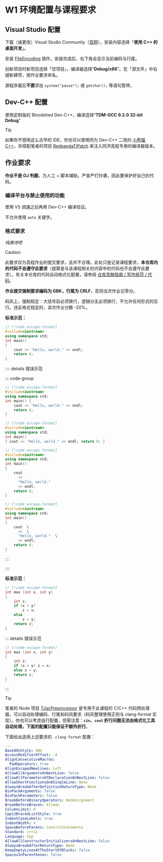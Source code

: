 # W1 环境配置与课程要求

## Visual Studio 配置

下载（或更改）Visual Studio Community（[官网](https://visualstudio.microsoft.com/zh-hans/)），安装内容选择「**使用 C++ 的桌面开发**」。

安装 [FileEncoding](https://marketplace.visualstudio.com/items?itemName=genrwoody.FileEncodingVS2022) 插件。安装完成后，右下角会显示当前编码与行尾。

创新项目时新项目选择「空项目」，编译器选择“**Debug/x86**”。在「源文件」中右键新建项，按作业要求命名。

源程序最后**不要**添加 `system("pause");` 或 `getchar();` 等语句暂停。

## Dev-C++ 配置

使用定制版的 Bloodshed Dev-C++，编译选择“**TDM-GCC 9.2.0 32-bit Debug**”

> [!tip]
>
> 如果你不想用这么古早的 IDE，你也可以使用同为 Dev-C++ 二改的 [小熊猫 C++](http://royqh.net/redpandacpp/)，并搭配笔者的项目 [RedpandaTjPatch](https://github.com/Linho1219/RedpandaTjPatch) 来注入同济高程专用的编译器版本。

## 作业要求

**作业不是 OJ 判题**，为人工 + 脚本辅助。严查严打抄袭，因此要保护好自己的代码。

### 编译平台与禁止使用的功能

使用 VS 调通之后再用 Dev-C++ 编译验证。

不允许使用 `auto` 关键字。

### 格式要求

_纯唐诗吧_

> [!caution]
>
> 此要求仅为高程作业的提交要求，且并不合理。此处只是记录课程要求，**本仓库内的代码不会遵守此要求**（就算是与该课程相关的内容中的代码也不会遵守此要求）。有关本仓库的代码自动格式化配置，请参阅 [仓库贡献指南 / 写作规范 / 代码](../../仓库贡献指南/写作规范/4-代码)。

**作业提交强制要求编码为 GBK，行尾为 CRLF**，否则当次作业记零分。

码风上，强制规定：大括号前必须换行，逻辑分支必须换行，不允许任何形式的压行。违反格式规定的，该次作业分数 -20%。

**标准示范：**

```cpp
// [!code escape-format]
#include<iostream>
using namespace std;
int main()
{
    cout << "Hello, world." << endl;
    return 0;
}
```

:::: details 错误示范

::: code-group

```cpp [大括号不换行]
// [!code escape-format]
#include<iostream>
using namespace std;
int main() {
    cout << "Hello, world." << endl;
    return 0;
}
```

```cpp [压行]
// [!code escape-format]
#include<iostream>
using namespace std;
int main()
{ cout << "Hello, world." << endl; return 0; }
```

```cpp [过度换行]
// [!code escape-format]
#include<iostream>
using namespace std;
int main()
{
    cout
      <<
      "Hello, world."
      << endl;
    return 0;
}
```

```cpp [使用 “\” 折行]
// [!code escape-format]
#include<iostream>
using namespace std;
int main()
{
    cout  \
      <<  \
      "Hello, world."  \
      << endl;
    return 0;
}
```

:::

::::

**标准示范：**

```cpp
// [!code escape-format]
int max (int x, int y)
{
    int z;
    if (x > y)
        z = x;
    else
        z = y;
    return z;
}
```

::: details 错误示范

```cpp [逻辑分支或循环体前不换行]
// [!code escape-format]
int max (int x, int y)
{
    int z;
    if (x > y) z = x;
    else z = y;
    return z;
}
```

:::

> [!tip]
>
> 笔者的 Node 项目 [TJgcPreprocessor](https://github.com/Linho1219/TJgcPreprocessor) 是专用于此课程的 C/C++ 代码预处理器，可以自动处理编码、行尾和码风要求（码风整理使用正则与 clang-format 实现）。你也可以考虑自行配置，但需注意：**`cin`、`cout` 折行问题无法由格式化工具自动处理，下面的配置只能保证不额外折行**。
>
> 下面给出适用上述要求的 `.clang-format` 配置：
>
> ```yaml
> ---
> BasedOnStyle: GNU
> AccessModifierOffset: -4
> AlignConsecutiveMacros:
>   PadOperators: true
> AlignEscapedNewlines: Left
> AllowAllArgumentsOnNextLine: false
> AllowAllParametersOfDeclarationOnNextLine: false
> AllowShortFunctionsOnASingleLine: None
> AlwaysBreakAfterDefinitionReturnType: None
> BinPackArguments: false
> BinPackParameters: false
> BreakBeforeBinaryOperators: NonAssignment
> BreakBeforeBraces: Allman
> ColumnLimit: 0
> Cpp11BracedListStyle: true
> IndentCaseLabels: true
> IndentWidth: 4
> SpaceBeforeParens: ControlStatements
> Standard: c++11
> Language: Cpp
> AllowAllConstructorInitializersOnNextLine: false
> AlwaysBreakAfterReturnType: None
> KeepEmptyLinesAtTheStartOfBlocks: false
> SpacesInParentheses: false
> ```
